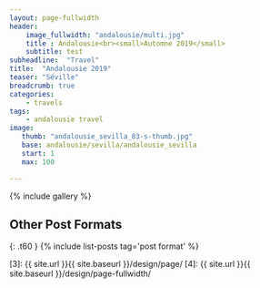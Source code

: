 ```yaml
---
layout: page-fullwidth
header:
    image_fullwidth: "andalousie/multi.jpg"
    title : Andalousie<br><small>Automne 2019</small>
    subtitle: test
subheadline:  "Travel"
title:  "Andalousie 2019"
teaser: "Séville"
breadcrumb: true
categories:
    - travels
tags:
    - andalousie travel
image:
   thumb: "andalousie_sevilla_83-s-thumb.jpg"
   base: andalousie/sevilla/andalousie_sevilla
   start: 1
   max: 100

---
```


{% include gallery %}




## Other Post Formats
{: .t60 }
{% include list-posts tag='post format' %}



 [1]: http://foundation.zurb.com/docs/components/clearing.html
 [2]: http://foundation.zurb.com/docs/components/block_grid.html
 [3]: {{ site.url }}{{ site.baseurl }}/design/page/
 [4]: {{ site.url }}{{ site.baseurl }}/design/page-fullwidth/
